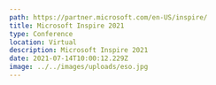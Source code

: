 ```yaml
---
path: https://partner.microsoft.com/en-US/inspire/
title: Microsoft Inspire 2021
type: Conference
location: Virtual
description: Microsoft Inspire 2021 
date: 2021-07-14T10:00:12.229Z
image: ../../images/uploads/eso.jpg
---
```

